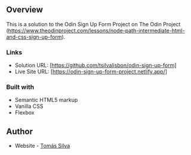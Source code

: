 ## Overview
This is a solution to the Odin Sign Up Form Project on The Odin Project (https://www.theodinproject.com/lessons/node-path-intermediate-html-and-css-sign-up-form).
### Links

- Solution URL: [https://github.com/tsilvalisbon/odin-sign-up-form]
- Live Site URL: [https://odin-sign-up-form-project.netlify.app/]

### Built with

- Semantic HTML5 markup
- Vanilla CSS
- Flexbox

## Author

- Website - [Tomás Silva](https://github.com/tsilvalisbon)
